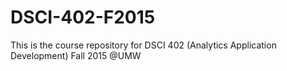# DSCI-402-F2015
This is the course repository for DSCI 402 (Analytics Application Development) Fall 2015 @UMW
